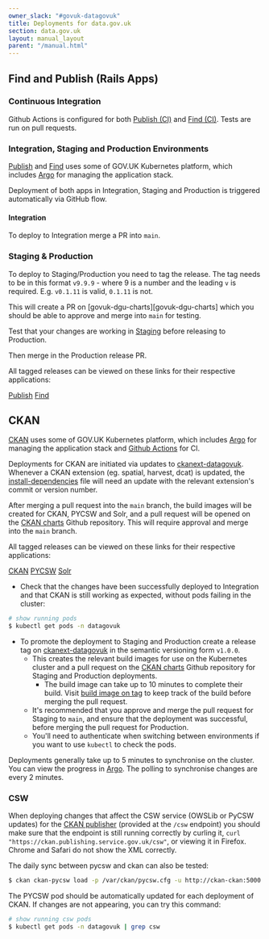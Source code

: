 ```yaml
---
owner_slack: "#govuk-datagovuk"
title: Deployments for data.gov.uk
section: data.gov.uk
layout: manual_layout
parent: "/manual.html"
---
```

[publish]: repos/datagovuk_publish
[find]: repos/datagovuk_find
[publish-ci]: https://github.com/alphagov/datagovuk_publish/tree/main/.github/workflows
[find-ci]: https://github.com/alphagov/datagovuk_find/tree/main/.github/workflows
[staging]: http://staging.data.gov.uk
[CKAN]: https://github.com/alphagov/ckanext-datagovuk
[ckanext-datagovuk]: https://github.com/alphagov/ckanext-datagovuk
[install-dependencies]: https://github.com/alphagov/ckanext-datagovuk/blob/main/bin/install-dependencies.sh
[ckan-publisher]: https://ckan.publishing.service.gov.uk
[CKAN Argo]: https://argo.eks.integration.govuk.digital/applications/ckan
[Github Actions]: https://github.com/alphagov/ckanext-datagovuk/actions
[datagovuk Argo]: https://argo.eks.integration.govuk.digital/applications/datagovuk
[CKAN charts]: https://github.com/alphagov/govuk-ckan-charts/pulls
[build image on tag]: https://github.com/alphagov/ckanext-datagovuk/actions/workflows/build-image-on-tags.yaml

## Find and Publish (Rails Apps)

### Continuous Integration

Github Actions is configured for both [Publish (CI)][publish-ci] and [Find (CI)][find-ci]. Tests are run on pull requests.

### Integration, Staging and Production Environments

[Publish] and [Find] uses some of GOV.UK Kubernetes platform, which includes [Argo][datagovuk Argo] for managing the application stack.

Deployment of both apps in Integration, Staging and Production is triggered automatically via GitHub flow.

#### Integration

To deploy to Integration merge a PR into `main`.

### Staging & Production

To deploy to Staging/Production you need to tag the release.
The tag needs to be in this format `v9.9.9` - where 9 is a number and the leading `v` is required. E.g. `v0.1.11` is valid, `0.1.11` is not.

This will create a PR on [govuk-dgu-charts][govuk-dgu-charts] which you should be able to approve and merge into `main` for testing.

Test that your changes are working in [Staging][staging] before releasing to Production.

Then merge in the Production release PR.

All tagged releases can be viewed on these links for their respective applications:

[Publish](https://github.com/alphagov/datagovuk_publish/pkgs/container/datagovuk_publish)
[Find](https://github.com/alphagov/datagovuk_find/pkgs/container/datagovuk_find)

## CKAN

[CKAN] uses some of GOV.UK Kubernetes platform, which includes [Argo][CKAN Argo] for managing the application stack and [Github Actions][Github Actions] for CI.

Deployments for CKAN are initiated via updates to [ckanext-datagovuk][ckanext-datagovuk]. Whenever a CKAN extension (eg. spatial, harvest, dcat) is updated, the [install-dependencies][install-dependencies] file will need an update with the relevant extension's commit or version number.

After merging a pull request into the `main` branch, the build images will be created for CKAN, PYCSW and Solr, and a pull request will be opened on the [CKAN charts][CKAN charts] Github repository. This will require approval and merge into the `main` branch.

All tagged releases can be viewed on these links for their respective applications:

[CKAN](https://github.com/alphagov/ckanext-datagovuk/pkgs/container/ckan)
[PYCSW](https://github.com/alphagov/ckanext-datagovuk/pkgs/container/pycsw)
[Solr](https://github.com/alphagov/ckanext-datagovuk/pkgs/container/solr)

- Check that the changes have been successfully deployed to Integration and that CKAN is still working as expected, without pods failing in the cluster:

```bash
# show running pods
$ kubectl get pods -n datagovuk
```

- To promote the deployment to Staging and Production create a release tag on [ckanext-datagovuk][ckanext-datagovuk] in the semantic versioning form `v1.0.0`.
  - This creates the relevant build images for use on the Kubernetes cluster and a pull request on the [CKAN charts][CKAN charts] Github repository for Staging and Production deployments.
    - The build image can take up to 10 minutes to complete their build. Visit [build image on tag][build image on tag] to keep track of the build before merging the pull request.
  - It's recommended that you approve and merge the pull request for Staging to `main`, and ensure that the deployment was successful, before merging the pull request for Production.
  - You'll need to authenticate when switching between environments if you want to use `kubectl` to check the pods.

Deployments generally take up to 5 minutes to synchronise on the cluster. You can view the progress in [Argo][CKAN Argo]. The polling to synchronise changes are every 2 minutes.

### CSW

When deploying changes that affect the CSW service (OWSLib or PyCSW updates) for the [CKAN publisher][ckan-publisher] (provided at the `/csw` endpoint) you should make sure that the endpoint is still running correctly by curling it, `curl "https://ckan.publishing.service.gov.uk/csw"`, or viewing it in Firefox. Chrome and Safari do not show the XML correctly.

The daily sync between pycsw and ckan can also be tested:

```bash
$ ckan ckan-pycsw load -p /var/ckan/pycsw.cfg -u http://ckan-ckan:5000
```

The PYCSW pod should be automatically updated for each deployment of CKAN. If changes are not appearing, you can try this command:

```bash
# show running csw pods
$ kubectl get pods -n datagovuk | grep csw
```

